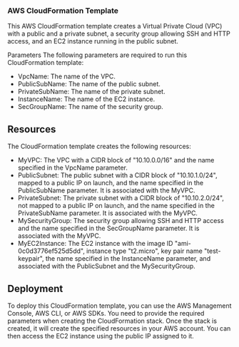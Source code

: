 
### AWS CloudFormation Template
This AWS CloudFormation template creates a Virtual Private Cloud (VPC) with a public and a private subnet, a security group allowing SSH and HTTP access, and an EC2 instance running in the public subnet.

Parameters
The following parameters are required to run this CloudFormation template:

- VpcName: The name of the VPC.
- PublicSubName: The name of the public subnet.
- PrivateSubName: The name of the private subnet.
- InstanceName: The name of the EC2 instance.
- SecGroupName: The name of the security group.
## Resources
The CloudFormation template creates the following resources:

- MyVPC: The VPC with a CIDR block of "10.10.0.0/16" and the name specified in the VpcName parameter.
- PublicSubnet: The public subnet with a CIDR block of "10.10.1.0/24", mapped to a public IP on launch, and the name specified in the PublicSubName parameter. It is associated with the MyVPC.
- PrivateSubnet: The private subnet with a CIDR block of "10.10.2.0/24", not mapped to a public IP on launch, and the name specified in the PrivateSubName parameter. It is associated with the MyVPC.
- MySecurityGroup: The security group allowing SSH and HTTP access and the name specified in the SecGroupName parameter. It is associated with the MyVPC.
- MyEC2Instance: The EC2 instance with the image ID "ami-0c0d3776ef525d5dd", instance type "t2.micro", key pair name "test-keypair", the name specified in the InstanceName parameter, and associated with the PublicSubnet and the MySecurityGroup.
## Deployment
To deploy this CloudFormation template, you can use the AWS Management Console, AWS CLI, or AWS SDKs. You need to provide the required parameters when creating the CloudFormation stack. Once the stack is created, it will create the specified resources in your AWS account. You can then access the EC2 instance using the public IP assigned to it.




